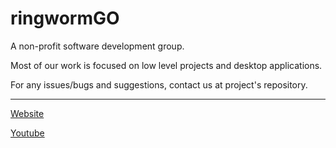 # ringwormGO

A non-profit software development group.

Most of our work is focused on low level projects and desktop applications.

For any issues/bugs and suggestions, contact us at project's repository.

<hr>

[Website](https://ringwormgo-organization.github.io/)

[Youtube](https://www.youtube.com/channel/UC87hNTN-6ahkRfHPs0iVfTg/featured)
